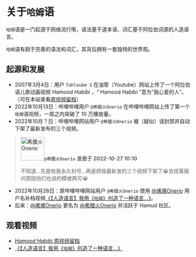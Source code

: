 # 关于`哈姆`语

`哈姆`语是一门起源于网络流行哏，语法基于道本语、词汇基于阿拉伯词源的人造语言。

`哈姆`语有趋于完善的语法和词汇，其背后拥有一套独特的世界观。

## 起源和发展

* 2007年3月4日：用户 `Tahloube S` 在油管（Youtube）网站上传了一个阿拉伯语儿歌动画视频 *Hamood Habibi* ，“ Hamood Habibi ”意为“我心爱的人”。（可在本站查看[原视频留档](./lib/Hamood_Habibi.md)）
* 2022年10月13日：哔哩哔哩用户 `@希腊火Onerio` 在哔哩哔哩网站上传了第一个`哈姆`语视频，一周之内突破了 10 万播放量。
* 2022年10月？日：哔哩哔哩网站用户 `@希腊火Onerio` 被（疑似）误封禁并自动下架了最新发布的三个视频。

> <a href="https://space.bilibili.com/3461580048042619" target="_blank"><img width="64" alt="希腊火Onerio" src="https://q1.qlogo.cn/g?b=qq&nk=1480900845&s=640"/>​</a>
> **`@希腊火Onerio` 发表于 2022-10-27 10:10**
>
> 不知道…先是给我永久封号…再是把我最新发的三个视频下架了😭去找客服问原因他们也说的模棱两可😭

* 2022年10月26日：原哔哩哔哩网站用户 `@希腊火Onerio` 使用 [@烯烯Onerio](https://space.bilibili.com/3461580048042619) 用户名补档视频[《【人造语言】我用《`哈姆`》创造了一种语言…》](./lib/First_Video.md)。
* 后来：[@烯烯Onerio](https://space.bilibili.com/3461580048042619) 更名为 [@希腊火Onerio](https://space.bilibili.com/3461580048042619) 并活跃于 Hamud 社区。

## 观看视频

* [*Hamood Habibi* 原视频留档](./lib/Hamood_Habibi.md)
* [《【人造语言】我用《`哈姆`》创造了一种语言…》](./lib/First_Video.md)
